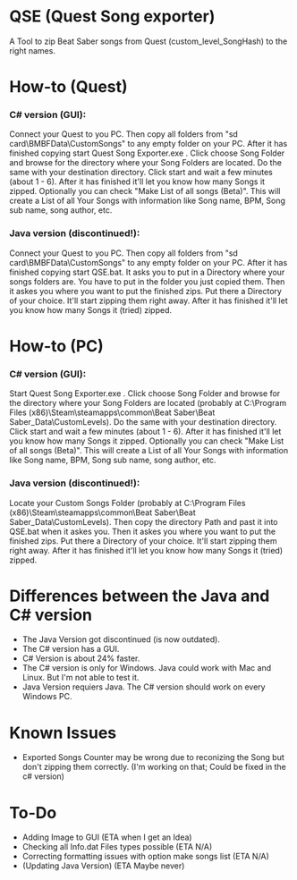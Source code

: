 # QSE (Quest Song exporter)
A Tool to zip Beat Saber songs from Quest (custom_level_SongHash) to the right names.

# How-to (Quest)
### C# version (GUI):

Connect your Quest to you PC. Then copy all folders from "sd card\BMBFData\CustomSongs" to any empty folder on your PC. After it has finished copying start Quest Song Exporter.exe . Click choose Song Folder and browse for the directory where your Song Folders are located. Do the same with your destination directory. Click start and wait a few minutes (about 1 - 6). After it has finished it'll let you know how many Songs it zipped. Optionally you can check "Make List of all songs (Beta)". This will create a List of all Your Songs with information like Song name, BPM, Song sub name, song author, etc.

### Java version (discontinued!): 

Connect your Quest to you PC. Then copy all folders from "sd card\BMBFData\CustomSongs" to any empty folder on your PC. After it has finished copying start QSE.bat. It asks you to put in a Directory where your songs folders are. You have to put in the folder you just copied them. Then it askes you where you want to put the finished zips. Put there a Directory of your choice. It'll start zipping them right away. After it has finished it'll let you know how many Songs it (tried) zipped.

# How-to (PC)
### C# version (GUI):

Start Quest Song Exporter.exe . Click choose Song Folder and browse for the directory where your Song Folders are located (probably at C:\Program Files (x86)\Steam\steamapps\common\Beat Saber\Beat Saber_Data\CustomLevels). Do the same with your destination directory. Click start and wait a few minutes (about 1 - 6). After it has finished it'll let you know how many Songs it zipped. Optionally you can check "Make List of all songs (Beta)". This will create a List of all Your Songs with information like Song name, BPM, Song sub name, song author, etc.

### Java version (discontinued!):

Locate your Custom Songs Folder (probably at C:\Program Files (x86)\Steam\steamapps\common\Beat Saber\Beat Saber_Data\CustomLevels). Then copy the directory Path and past it into QSE.bat when it askes you. Then it askes you where you want to put the finished zips. Put there a Directory of your choice. It'll start zipping them right away. After it has finished it'll let you know how many Songs it (tried) zipped.

# Differences between the Java and C# version
- The Java Version got discontinued (is now outdated).
- The C# version has a GUI.
- C# Version is about 24% faster.
- The C# version is only for Windows. Java could work with Mac and Linux. But I'm not able to test it.
- Java Version requiers Java. The C# version should work on every Windows PC.

# Known Issues
- Exported Songs Counter may be wrong due to reconizing the Song but don't zipping them correctly. (I'm working on that; Could be fixed in the c# version)

# To-Do
- Adding Image to GUI (ETA when I get an Idea)
- Checking all Info.dat Files types possible (ETA N/A)
- Correcting formatting issues with option make songs list (ETA N/A)
- (Updating Java Version) (ETA Maybe never)
